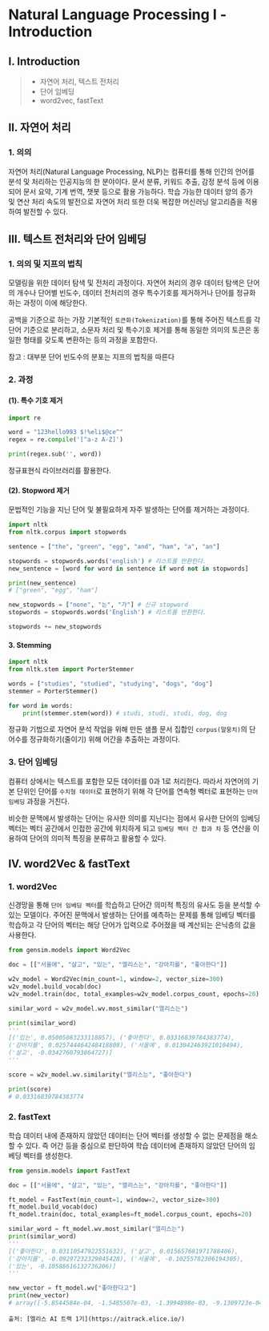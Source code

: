 # Natural Language Processing Ⅰ - Introduction

## Ⅰ. Introduction

> - 자연어 처리, 텍스트 전처리
> - 단어 임베딩
> - word2vec, fastText

## Ⅱ. 자연어 처리

### 1. 의의

자연어 처리(Natural Language Processing, NLP)는 컴퓨터를 통해 인간의 언어를 분석 및 처리하는 인공지능의 한 분야이다. 문서 분류, 키워드 추출, 감정 분석 등에 이용되어 문서 요약, 기계 번역, 챗봇 등으로 활용 가능하다. 학습 가능한 데이터 양의 증가 및 연산 처리 속도의 발전으로 자연어 처리 또한 더욱 복잡한 머신러닝 알고리즘을 적용하여 발전할 수 있다.

## Ⅲ. 텍스트 전처리와 단어 임베딩

### 1. 의의 및 지프의 법칙

모델링을 위한 데이터 탐색 및 전처리 과정이다. 자연어 처리의 경우 데이터 탐색은 단어의 개수나 단어별 빈도수, 데이터 전처리의 경우 특수기호를 제거하거나 단어를 정규화하는 과정이 이에 해당한다.

공백을 기준으로 하는 가장 기본적인 `토큰화(Tokenization)`를 통해 주어진 텍스트를 각 단어 기준으로 분리하고, 소문자 처리 및 특수기호 제거를 통해 동일한 의미의 토큰은 동일한 형태를 갖도록 변환하는 등의 과정을 포함한다.

참고 : 대부분 단어 빈도수의 분포는 지프의 법칙을 따른다

### 2. 과정

#### (1). 특수 기호 제거

```python
import re

word = "123hello993 $!%eli$@ce^"
regex = re.compile('[^a-z A-Z]')

print(regex.sub('', word))
```

정규표현식 라이브러리를 활용한다.

#### (2). Stopword 제거

문법적인 기능을 지닌 단어 및 불필요하게 자주 발생하는 단어를 제거하는 과정이다.

```python
import nltk
from nltk.corpus import stopwords

sentence = ["the", "green", "egg", "and", "ham", "a", "an"]

stopwords = stopwords.words('english') # 리스트를 반환한다.
new_sentence = [word for word in sentence if word not in stopwords]

print(new_sentence)
# ["green", "egg", "ham"]

new_stopwords = ["none", "는", "가"] # 신규 stopword
stopwords = stopwords.words('English') # 리스트를 반환한다.

stopwords += new_stopwords
```

#### 3. Stemming

```python
import nltk
from nltk.stem import PorterStemmer

words = ["studies", "studied", "studying", "dogs", "dog"]
stemmer = PorterStemmer()

for word in words:
    print(stemmer.stem(word)) # studi, studi, studi, dog, dog
```

정규화 기법으로 자연어 분석 작업을 위해 만든 샘플 문서 집합인 `corpus(말뭉치)`의 단어수를 정규화하기(줄이기) 위해 어간을 추출하는 과정이다.

### 3. 단어 임베딩

컴퓨터 상에서는 텍스트를 포함한 모든 데이터를 0과 1로 처리한다. 따라서 자연어의 기본 단위인 단어를 `수치형 데이터`로 표현하기 위해 각 단어를 연속형 벡터로 표현하는 `단어 임베딩` 과정을 거친다.

비슷한 문맥에서 발생하는 단어는 유사한 의미를 지닌다는 점에서 유사한 단어의 임베딩 벡터는 벡터 공간에서 인접한 공간에 위치하게 되고 `임베딩 벡터 간 합과 차` 등 연산을 이용하여 단어의 의미적 특징을 분류하고 활용할 수 있다.

## Ⅳ. word2Vec & fastText

### 1. word2Vec

신경망을 통해 `단어 임베딩 벡터`를 학습하고 단어간 의미적 특징의 유사도 등을 분석할 수 있는 모델이다. 주어진 문맥에서 발생하는 단어를 예측하는 문제를 통해 임베딩 벡터를 학습하고 각 단어의 벡터는 해당 단어가 입력으로 주어졌을 때 계산되는 은닉층의 값을 사용한다.

```python
from gensim.models import Word2Vec

doc = [["서울에", "살고", "있는", "엘리스는", "강아지를", "좋아한다"]]

w2v_model = Word2Vec(min_count=1, window=2, vector_size=300)
w2v_model.build_vocab(doc)
w2v_model.train(doc, total_examples=w2v_model.corpus_count, epochs=20)

similar_word = w2v_model.wv.most_similar("엘리스는")

print(similar_word)
'''
[('있는', 0.05005083233118057), ('좋아한다', 0.03316839784383774),
('강아지를', 0.025744464248418808), ('서울에', 0.013042463921010494),
('살고', -0.0342760793864727)]
'''

score = w2v_model.wv.similarity("엘리스는", "좋아한다")

print(score)
# 0.03316839784383774
```

### 2. fastText

학습 데이터 내에 존재하지 않았던 데이터는 단어 벡터를 생성할 수 없는 문제점을 해소할 수 있다. 즉 어간 등을 중심으로 판단하여 학습 데이터에 존재하지 않았던 단어의 임베딩 벡터를 생성한다.

```python
from gensim.models import FastText

doc = [["서울에", "살고", "있는", "엘리스는", "강아지를", "좋아한다"]]

ft_model = FastText(min_count=1, window=2, vector_size=300)
ft_model.build_vocab(doc)
ft_model.train(doc, total_examples=ft_model.corpus_count, epochs=20)

similar_word = ft_model.wv.most_similar("엘리스는")
print(similar_word)
'''
[('좋아한다', 0.03110547922551632), ('살고', 0.015657681971788406),
('강아지를', -0.09297232329845428), ('서울에', -0.10255782306194305),
('있는', -0.10588616132736206)]
'''

new_vector = ft_model.wv["좋아한다고"]
print(new_vector)
# array([-5.8544584e-04, -1.5485507e-03, -1.3994898e-03, -9.1309723e-04, ...
```

```
출처: [엘리스 AI 트랙 1기](https://aitrack.elice.io/)
```
